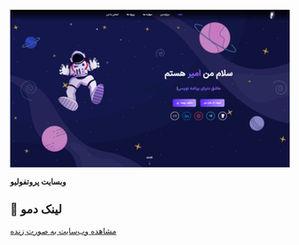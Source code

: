![Preview](./images/demo.PNG)

**وبسایت پروتفولیو**

## 🔗 لینک دمو

<a href="https://amirrezazade.github.io/portfolio/" target="_blank">مشاهده وب‌سایت به صورت زنده</a>
